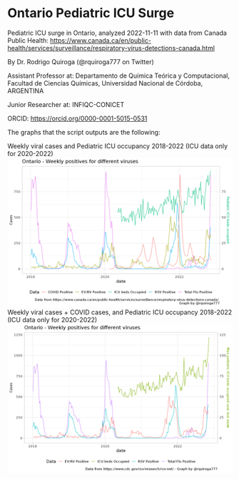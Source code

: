 # Ontario Pediatric ICU Surge
Pediatric ICU surge in Ontario, analyzed 2022-11-11 with data from Canada Public Health: https://www.canada.ca/en/public-health/services/surveillance/respiratory-virus-detections-canada.html

By Dr. Rodrigo Quiroga (@rquiroga777 on Twitter)

Assistant Professor at: Departamento de Química Teórica y Computacional, Facultad de Ciencias Químicas, Universidad Nacional de Córdoba, ARGENTINA

Junior Researcher at: INFIQC-CONICET

ORCID: https://orcid.org/0000-0001-5015-0531


The graphs that the script outputs are the following:

Weekly viral cases and Pediatric ICU occupancy 2018-2022 (ICU data only for 2020-2022)
![Viral cases and ICU occupancy](https://raw.githubusercontent.com/rquiroga7/Ontario-Pediatric-ICU-occupancy/main/virus_COVID_ICU_ped_Ontario.png)
Weekly viral cases + COVID cases, and Pediatric ICU occupancy 2018-2022 (ICU data only for 2020-2022)
![Viral and COVID cases and ICU occupancy](https://raw.githubusercontent.com/rquiroga7/Ontario-Pediatric-ICU-occupancy/main/virus_ICU_ped_Ontario.png)

